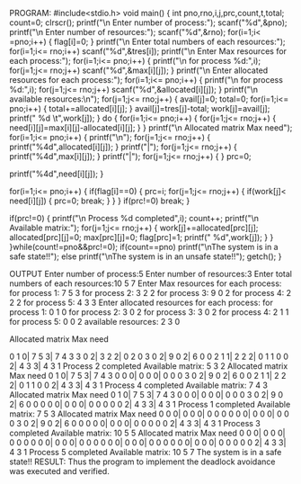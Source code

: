 PROGRAM:
#include<stdio.h>
void main()
{
int pno,rno,i,j,prc,count,t,total; count=0;
clrscr();
printf("\n Enter number of process:"); scanf("%d",&pno);
printf("\n Enter number of resources:"); scanf("%d",&rno);
for(i=1;i< =pno;i++)
{
flag[i]=0;
}
printf("\n Enter total numbers of each resources:"); for(i=1;i<= rno;i++)
scanf("%d",&tres[i]);
printf("\n Enter Max resources for each process:"); for(i=1;i<= pno;i++)
{
printf("\n for process %d:",i); for(j=1;j<= rno;j++)
scanf("%d",&max[i][j]);
}
printf("\n Enter allocated resources for each process:"); for(i=1;i<= pno;i++)
{
printf("\n for process %d:",i); for(j=1;j<= rno;j++)
scanf("%d",&allocated[i][j]);
}
printf("\n available resources:\n"); for(j=1;j<= rno;j++)
{
avail[j]=0; total=0;
for(i=1;i<= pno;i++)
{
total+=allocated[i][j];
}
avail[j]=tres[j]-total; work[j]=avail[j];
printf("	%d \t",work[j]);
}
do
{
for(i=1;i<= pno;i++)
{
for(j=1;j<= rno;j++)
{
need[i][j]=max[i][j]-allocated[i][j];
}
}
printf("\n Allocated matrix	Max	need"); for(i=1;i<= pno;i++)
{
printf("\n"); for(j=1;j<= rno;j++)
{
printf("%4d",allocated[i][j]);
}
printf("|"); for(j=1;j<= rno;j++)
{
printf("%4d",max[i][j]);
}
printf("|"); for(j=1;j<= rno;j++)
{
 }
prc=0;
 
printf("%4d",need[i][j]);
}
 
for(i=1;i<= pno;i++)
{
if(flag[i]==0)
{
prc=i;
for(j=1;j<= rno;j++)
{
if(work[j]< need[i][j])
{
prc=0; break;
}
}
}
if(prc!=0) break;
}


if(prc!=0)
{
printf("\n Process %d completed",i); count++;
printf("\n Available matrix:"); for(j=1;j<= rno;j++)
{
work[j]+=allocated[prc][j]; allocated[prc][j]=0; max[prc][j]=0; flag[prc]=1;
printf("	%d",work[j]);
}
}
}while(count!=pno&&prc!=0); if(count==pno)
printf("\nThe system is in a safe state!!");
else
printf("\nThe system is in an unsafe state!!");
getch();
}


OUTPUT
Enter number of process:5 Enter number of resources:3
Enter total numbers of each resources:10 5 7 Enter Max resources for each process:
for process 1: 7 5 3
for process 2: 3 2 2
for process 3: 9 0 2
for process 4: 2 2 2
for process 5: 4 3 3
Enter allocated resources for each process: for process 1: 0 1 0
for process 2: 3 0 2
for process 3: 3 0 2
for process 4: 2 1 1
for process 5: 0 0 2
available resources:
2	3	0

Allocated matrix	Max	need

0	1	0|	7	5	3|	7	4	3
3	0	2|	3	2	2|	0	2	0
3	0	2|	9	0	2|	6	0	0
2	1	1|	2	2	2|	0	1	1
0	0	2|	4	3	3|	4	3	1
Process 2 completed
Available matrix:  5  3   2 Allocated matrix	Max	need
0	1	0|	7	5	3|	7	4	3
0	0	0|	0	0	0|	0	0	0
3	0	2|	9	0	2|	6	0	0
2	1	1|	2	2	2|	0	1	1
0	0	2|	4	3	3|	4	3	1
Process 4 completed
Available matrix:  7  4   3 Allocated matrix	Max	need
0	1	0|	7	5	3|	7	4	3
0	0	0|	0	0	0|	0	0	0
3	0	2|	9	0	2|	6	0	0
0	0	0|	0	0	0|	0	0	0
0	0	2|	4	3	3|	4	3	1
Process 1 completed
Available matrix:   7   5	3 Allocated matrix	Max	need
0	0	0|	0	0	0|	0	0	0
0	0	0|	0	0	0|	0	0	0
3	0	2|	9	0	2|	6	0	0
0   0   0|  0   0   0|  0	0  0
0   0   2|  4   3   3|  4	3  1
Process 3 completed
Available matrix:   10	5 5 Allocated matrix	Max	need
0	0	0|	0	0	0|	0	0	0
0	0	0|	0	0	0|	0	0	0
0	0	0|	0	0	0|	0	0	0
0	0	0|	0	0	0|	0	0	0
0	0	2|	4	3	3|	4	3	1
Process 5 completed
Available matrix:   10	5 7 The system is in a safe state!! 
RESULT:
Thus the program to implement the deadlock avoidance was executed
and verified.

